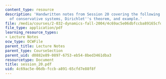 ```yaml
---
content_type: resource
description: 'Handwritten notes from Session 20 covering the following topics: Stability
  of conservative systems, Dirichlet''s theorem, and example.'
file: /media/courses/2-032-dynamics-fall-2004/4c69ac5e06dbfccba89165cfd7e88f8f_session_20.pdf
file_type: application/pdf
learning_resource_types:
- Lecture Notes
ocw_type: OCWFile
parent_title: Lecture Notes
parent_type: CourseSection
parent_uid: d0882e89-0897-6753-eb54-8bed3461dba3
resourcetype: Document
title: session_20.pdf
uid: 4c69ac5e-06db-fccb-a891-65cfd7e88f8f
---
```

